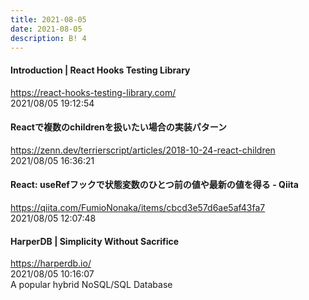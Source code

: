 ```yaml
---
title: 2021-08-05
date: 2021-08-05
description: B! 4
---
```


#### Introduction | React Hooks Testing Library
https://react-hooks-testing-library.com/<br>
2021/08/05 19:12:54<br>


#### Reactで複数のchildrenを扱いたい場合の実装パターン
https://zenn.dev/terrierscript/articles/2018-10-24-react-children<br>
2021/08/05 16:36:21<br>


#### React: useRefフックで状態変数のひとつ前の値や最新の値を得る - Qiita
https://qiita.com/FumioNonaka/items/cbcd3e57d6ae5af43fa7<br>
2021/08/05 12:07:48<br>


#### HarperDB | Simplicity Without Sacrifice
https://harperdb.io/<br>
2021/08/05 10:16:07<br>
A popular hybrid NoSQL/SQL Database


